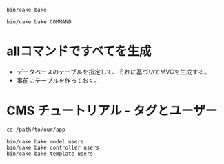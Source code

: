 ```
bin/cake bake
```

```
bin/cake bake COMMAND
```

# allコマンドですべてを生成

- データベースのテーブルを指定して、それに基づいてMVCを生成する。
- 事前にテーブルを作っておく。


# CMS チュートリアル - タグとユーザー

```
cd /path/to/our/app

bin/cake bake model users
bin/cake bake controller users
bin/cake bake template users
```
